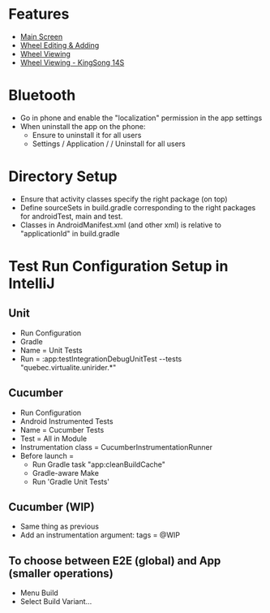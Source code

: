 # Features

* [Main Screen](app/src/androidTest/assets/features/Main_Screen.feature)
* [Wheel Editing & Adding](app/src/androidTest/assets/features/Wheel_Editing_and_Adding.feature)
* [Wheel Viewing](app/src/androidTest/assets/features/Wheel_Viewing.feature)
* [Wheel Viewing - KingSong 14S](app/src/androidTest/assets/features/Wheel_Viewing_14S.feature)

# Bluetooth

* Go in phone and enable the "localization" permission in the app settings
* When uninstall the app on the phone:
  * Ensure to uninstall it for all users
  * Settings / Application / <app> / Uninstall for all users

# Directory Setup

* Ensure that activity classes specify the right package (on top)
* Define sourceSets in build.gradle corresponding to the right packages for androidTest, main and test.
* Classes in AndroidManifest.xml (and other xml) is relative to "applicationId" in build.gradle

# Test Run Configuration Setup in IntelliJ

## Unit

* Run Configuration
* Gradle
* Name = Unit Tests
* Run = :app:testIntegrationDebugUnitTest --tests "quebec.virtualite.unirider.*"

## Cucumber

* Run Configuration
* Android Instrumented Tests
* Name = Cucumber Tests
* Test = All in Module
* Instrumentation class = CucumberInstrumentationRunner
* Before launch =
  * Run Gradle task "app:cleanBuildCache"
  * Gradle-aware Make
  * Run 'Gradle Unit Tests'

## Cucumber (WIP)

* Same thing as previous
* Add an instrumentation argument:
  tags = @WIP

## To choose between E2E (global) and App (smaller operations)

* Menu Build
* Select Build Variant...
